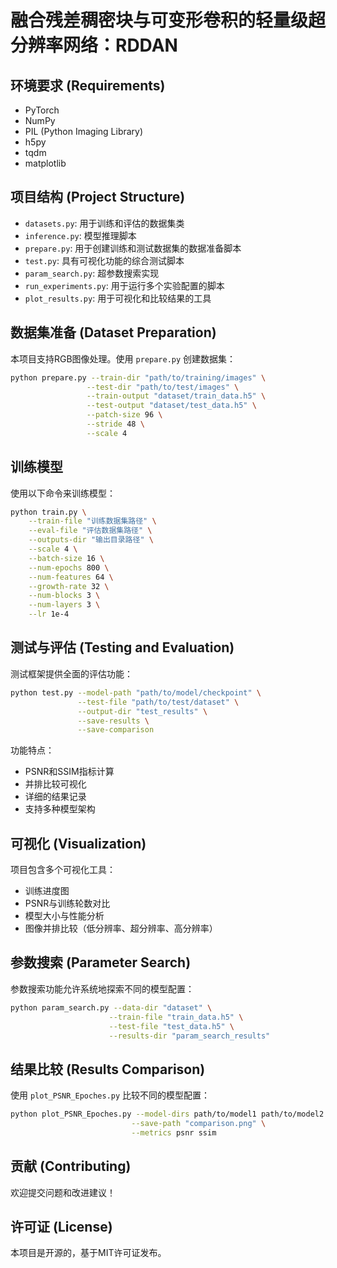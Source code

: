 # 融合残差稠密块与可变形卷积的轻量级超分辨率网络：RDDAN


## 环境要求 (Requirements)
- PyTorch
- NumPy
- PIL (Python Imaging Library)
- h5py
- tqdm
- matplotlib

## 项目结构 (Project Structure)
- `datasets.py`: 用于训练和评估的数据集类
- `inference.py`: 模型推理脚本
- `prepare.py`: 用于创建训练和测试数据集的数据准备脚本
- `test.py`: 具有可视化功能的综合测试脚本
- `param_search.py`: 超参数搜索实现
- `run_experiments.py`: 用于运行多个实验配置的脚本
- `plot_results.py`: 用于可视化和比较结果的工具

## 数据集准备 (Dataset Preparation)
本项目支持RGB图像处理。使用 `prepare.py` 创建数据集：

```bash
python prepare.py --train-dir "path/to/training/images" \
                 --test-dir "path/to/test/images" \
                 --train-output "dataset/train_data.h5" \
                 --test-output "dataset/test_data.h5" \
                 --patch-size 96 \
                 --stride 48 \
                 --scale 4
```

## 训练模型

使用以下命令来训练模型：

```bash
python train.py \
    --train-file "训练数据集路径" \
    --eval-file "评估数据集路径" \
    --outputs-dir "输出目录路径" \
    --scale 4 \
    --batch-size 16 \
    --num-epochs 800 \
    --num-features 64 \
    --growth-rate 32 \
    --num-blocks 3 \
    --num-layers 3 \
    --lr 1e-4
```
## 测试与评估 (Testing and Evaluation)
测试框架提供全面的评估功能：

```bash
python test.py --model-path "path/to/model/checkpoint" \
               --test-file "path/to/test/dataset" \
               --output-dir "test_results" \
               --save-results \
               --save-comparison
```

功能特点：
- PSNR和SSIM指标计算
- 并排比较可视化
- 详细的结果记录
- 支持多种模型架构

## 可视化 (Visualization)
项目包含多个可视化工具：
- 训练进度图
- PSNR与训练轮数对比
- 模型大小与性能分析
- 图像并排比较（低分辨率、超分辨率、高分辨率）

## 参数搜索 (Parameter Search)
参数搜索功能允许系统地探索不同的模型配置：

```bash
python param_search.py --data-dir "dataset" \
                      --train-file "train_data.h5" \
                      --test-file "test_data.h5" \
                      --results-dir "param_search_results"
```

## 结果比较 (Results Comparison)
使用 `plot_PSNR_Epoches.py` 比较不同的模型配置：

```bash
python plot_PSNR_Epoches.py --model-dirs path/to/model1 path/to/model2 \
                           --save-path "comparison.png" \
                           --metrics psnr ssim
```

## 贡献 (Contributing)
欢迎提交问题和改进建议！

## 许可证 (License)
本项目是开源的，基于MIT许可证发布。
